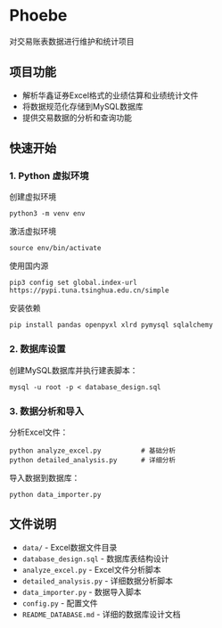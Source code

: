 # Phoebe
对交易账表数据进行维护和统计项目

## 项目功能

- 解析华鑫证券Excel格式的业绩估算和业绩统计文件
- 将数据规范化存储到MySQL数据库
- 提供交易数据的分析和查询功能

## 快速开始

### 1. Python 虚拟环境

创建虚拟环境
```shell
python3 -m venv env
```

激活虚拟环境
```shell
source env/bin/activate
```

使用国内源
```shell
pip3 config set global.index-url https://pypi.tuna.tsinghua.edu.cn/simple
```

安装依赖
```shell
pip install pandas openpyxl xlrd pymysql sqlalchemy
```

### 2. 数据库设置

创建MySQL数据库并执行建表脚本：
```shell
mysql -u root -p < database_design.sql
```

### 3. 数据分析和导入

分析Excel文件：
```shell
python analyze_excel.py          # 基础分析
python detailed_analysis.py      # 详细分析
```

导入数据到数据库：
```shell
python data_importer.py
```

## 文件说明

- `data/` - Excel数据文件目录
- `database_design.sql` - 数据库表结构设计
- `analyze_excel.py` - Excel文件分析脚本
- `detailed_analysis.py` - 详细数据分析脚本
- `data_importer.py` - 数据导入脚本
- `config.py` - 配置文件
- `README_DATABASE.md` - 详细的数据库设计文档